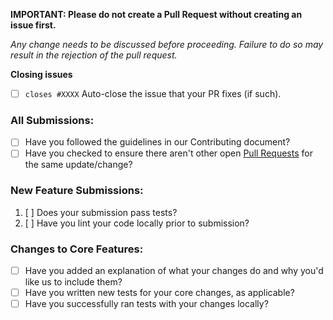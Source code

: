 **IMPORTANT: Please do not create a Pull Request without creating an issue first.**

*Any change needs to be discussed before proceeding. Failure to do so may result in the rejection of the pull request.*

**Closing issues**
* [ ] `closes #XXXX` Auto-close the issue that your PR fixes (if such).

### All Submissions:

* [ ] Have you followed the guidelines in our Contributing document?
* [ ] Have you checked to ensure there aren't other open [Pull Requests](../../pulls) for the same update/change?

<!-- You can erase any parts of this template not applicable to your Pull Request. -->

### New Feature Submissions:

1. [ ] Does your submission pass tests?
2. [ ] Have you lint your code locally prior to submission?

### Changes to Core Features:

* [ ] Have you added an explanation of what your changes do and why you'd like us to include them?
* [ ] Have you written new tests for your core changes, as applicable?
* [ ] Have you successfully ran tests with your changes locally?
